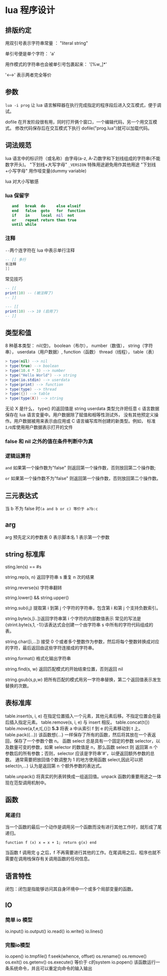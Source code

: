 # lua 程序设计

## 排版约定

用双引号表示字符串常量 ： "literal string"

单引号便是单个字符： 'a'

用作模式的字符串也会被单引号包裹起来： '[%w_]\*'

'<-->' 表示两者完全等价

## 参数

`lua -i prog` 让 lua 语言解释器在执行完成指定的程序段后进入交互模式，便于调试。

dofile 在开发阶段很有用，同时打开俩个窗口，一个编辑代码，另一个用交互模式。
修改代码保存后在交互模式下执行 dofile("prog.lua")就可以加载代码。

## 词法规范

lua 语言中的标识符（或名称）由字母(a-z, A-Z)数字和下划线组成的字符串(不能数字开头)。
"下划线+大写字母" `_VERSION` 特殊用途避免用作其他用途
"下划线+小写字母" 用作哑变量(dummy variable)

lua 对大小写敏感

### lua 保留字

```lua
   and   break  do     else elseif
   end   false  goto   for  function
   if    in     local  nil  not
   or    repeat return then true
   until while
```

### 注释

`--`两个连字符在 lua 中表示单行注释

```lua
-- [[ 多行
长注释
]]
```

常见技巧

```lua
-- [[
print(10) -- (被注释了)
-- ]]
```

```lua
--- [[
print(10) --> 10 (启用了)
-- ]]
```

## 类型和值

8 种基本类型：
nil(空)， boolean（布尔）， number（数值）， string（字符串），
userdata（用户数据）, function（函数） thread（线程）， table（表）

```lua
> type(nil) --> nil
> type(true) --> boolean
> type(10.4 * 3) --> number
> type("Hello World") --> string
> type(io.stdin) --> userdata
> type(print) --> function
> type(type) --> thread
> type({}) --> table
> type(type(X)) --> string
```

无论 X 是什么， type() 的返回值是 string
userdata 类型允许把任意 c 语言数据保存在 lua 语言变量中。用户数据除了赋值和相等性测试外，
没有其他预定义操作。用户数据被用来表示由应用或 C 语言编写库所创建的新类型。例如，
标准`I/O`库使用用户数据表示打开的文件

### false 和 nil 之外的值在条件判断中为真

### 逻辑运算符

`and` 如果第一个操作数为"false" 则返回第一个操作数，否则放回第二个操作数;

`or` 如果第一个操作数不为"false" 则返回第一个操作数，否则放回第二个操作数。

## 三元表达式

当 b 不为 false 时`(a and b or c) 等价于 a?b:c`

## arg

arg 预先定义的参数表 0 表示脚本名
1 表示第一个参数

## string 标准库

sting.len(s) == #s

string.rep(s, n) 返回字符串 s 重复 n 次的结果

string.reverse(s) 字符串翻转

string.lower() && string.upper()

string.sub(i,j) 提取第 i 到第 j 个字符的字符串，包含第 i 和第 j 个支持负数索引。

string.byte(s,[i..])返回字符串第 i 个字符的内部数值表示
常见的写法是{strint.byte(s,1, -1)}该表达式会创建一个由字符串 s 中所有的字符代码组成的表。

string.char([i,...]) 接受 0 个或者多个整数作为参数，然后将每个整数转换成对应的字符，最后返回由这些字符连接成的字符串。

string.format() 格式化输出字符串

string.find(s, w) 返回匹配模式的开始结束位置，否则返回 nil

string.gsub(s,p,w) 把所有匹配的模式用另一字符串替换，第二个返回值表示发生替换的次数。

## 表标准库

table.insert(s, i, e) 在指定位置插入一个元素，其他元素后移。不指定位置会在最后插入指定元素。
table.remove(s, i, e) 与 insert 相反。
table.concat(t{})
table.move(a,f,e,t[,{}]) **5.3** 将表 a 中从索引 f 到 e 的元素移动到 t 上。
table.pack({...}) 该函数想{...} 一样保存了所有的函数，然后将其放在一个表返回，保存了一个参数个数 n。
函数 select 总是具有一个固定的参数 selector，以及数量可变的参数，如果 selector 的数值是 n，那么函数 select 则
返回第 n 个参数后的所有参数；否则，selector 应该是字符串'#'，以便返回额外参数的总数。
通常需要把放回值个数调整为 1 的地方使用函数 select,因此可以把 select(n,...) 认为是返回第 n 个额外参数的表达式。

table.unpack() 将真实的列表转换成一组返回值。unpack 函数的重要用途之一体现在范型调用机制中。

## 函数

### 尾递归

当一个函数的最后一个动作是调用另一个函数而没有进行其他工作时，就形成了尾递归。

`function f (x) x = x + 1; return g(x) end`

当函数 f 调用完 g 之后，f 不再需要进行其他的工作。在尾调用之后，程序也就不需要在调用栈保存有关调用函数的任何信息。

## 语言特性

闭包：闭包是指能够访问其自身环境中一个或多个局部变量的函数。

## IO

### 简单 io 模型
io.input()
io.output()
io.read()
io.write()
io.lines()

### 完整io模型
io.open()
io.tmpfile()
f:seek(whence, offset)
os.rename()
os.remove()
os.exit()
os.getenv()
os.execute() 等价于 c的system
io.popen() 该函数运行一条系统命令，并且可以重定向命令的输入输出

